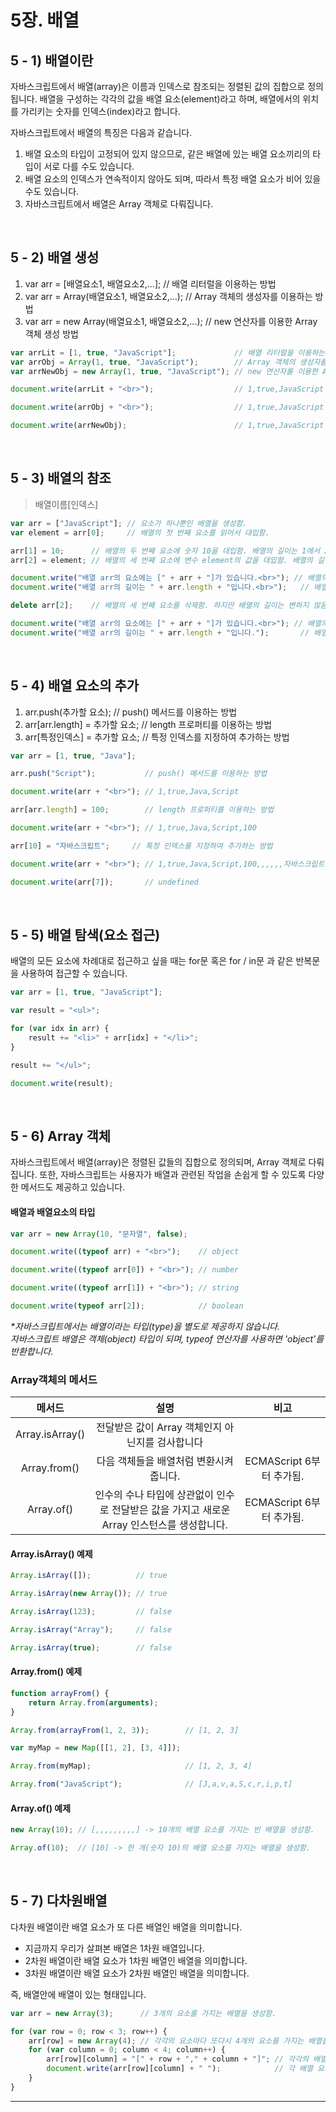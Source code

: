 # 5장. 배열

## 5 - 1) 배열이란

자바스크립트에서 배열(array)은 이름과 인덱스로 참조되는 정렬된 값의 집합으로 정의됩니다.
배열을 구성하는 각각의 값을 배열 요소(element)라고 하며, 배열에서의 위치를 가리키는 숫자를 인덱스(index)라고 합니다.

자바스크립트에서 배열의 특징은 다음과 같습니다.

1. 배열 요소의 타입이 고정되어 있지 않으므로, 같은 배열에 있는 배열 요소끼리의 타입이 서로 다를 수도 있습니다.
2. 배열 요소의 인덱스가 연속적이지 않아도 되며, 따라서 특정 배열 요소가 비어 있을 수도 있습니다.
3. 자바스크립트에서 배열은 Array 객체로 다뤄집니다.

<br/>

## 5 - 2) 배열 생성

1. var arr = [배열요소1, 배열요소2,...];          // 배열 리터럴을 이용하는 방법
2. var arr = Array(배열요소1, 배열요소2,...);     // Array 객체의 생성자를 이용하는 방법
3. var arr = new Array(배열요소1, 배열요소2,...); // new 연산자를 이용한 Array 객체 생성 방법

```JAVASCRIPT
var arrLit = [1, true, "JavaScript"];             // 배열 리터럴을 이용하는 방법
var arrObj = Array(1, true, "JavaScript");        // Array 객체의 생성자를 이용하는 방법
var arrNewObj = new Array(1, true, "JavaScript"); // new 연산자를 이용한 Array 객체 생성 방법

document.write(arrLit + "<br>");                  // 1,true,JavaScript

document.write(arrObj + "<br>");                  // 1,true,JavaScript 

document.write(arrNewObj);                        // 1,true,JavaScript
```

<br/>

## 5 - 3) 배열의 참조

>배열이름[인덱스]

```JAVASCRIPT
var arr = ["JavaScript"]; // 요소가 하나뿐인 배열을 생성함.
var element = arr[0];     // 배열의 첫 번째 요소를 읽어서 대입함.

arr[1] = 10;      // 배열의 두 번째 요소에 숫자 10을 대입함. 배열의 길이는 1에서 2로 늘어남.
arr[2] = element; // 배열의 세 번째 요소에 변수 element의 값을 대입함. 배열의 길이는 2에서 3으로 늘어남.

document.write("배열 arr의 요소에는 [" + arr + "]가 있습니다.<br>"); // 배열의 요소를 모두 출력함.
document.write("배열 arr의 길이는 " + arr.length + "입니다.<br>");   // 배열의 길이를 출력함.

delete arr[2];    // 배열의 세 번째 요소를 삭제함. 하지만 배열의 길이는 변하지 않음.

document.write("배열 arr의 요소에는 [" + arr + "]가 있습니다.<br>"); // 배열의 요소를 모두 출력함.
document.write("배열 arr의 길이는 " + arr.length + "입니다.");       // 배열의 길이를 출력함.
```

<br/>

## 5 - 4) 배열 요소의 추가

1. arr.push(추가할 요소);         // push() 메서드를 이용하는 방법
2. arr[arr.length] = 추가할 요소; // length 프로퍼티를 이용하는 방법
3. arr[특정인덱스] = 추가할 요소; // 특정 인덱스를 지정하여 추가하는 방법

```JAVASCRIPT
var arr = [1, true, "Java"];

arr.push("Script");           // push() 메서드를 이용하는 방법

document.write(arr + "<br>"); // 1,true,Java,Script

arr[arr.length] = 100;        // length 프로퍼티를 이용하는 방법

document.write(arr + "<br>"); // 1,true,Java,Script,100

arr[10] = "자바스크립트";     // 특정 인덱스를 지정하여 추가하는 방법

document.write(arr + "<br>"); // 1,true,Java,Script,100,,,,,,자바스크립트

document.write(arr[7]);       // undefined
```

<br/>

## 5 - 5) 배열 탐색(요소 접근)

배열의 모든 요소에 차례대로 접근하고 싶을 때는 for문 혹은 for / in문 과 같은 반복문을 사용하여 접근할 수 있습니다.

```JAVASCRIPT
var arr = [1, true, "JavaScript"];

var result = "<ul>";

for (var idx in arr) {
    result += "<li>" + arr[idx] + "</li>";
}

result += "</ul>";

document.write(result);
```

<br/>

## 5 - 6) Array 객체

자바스크립트에서 배열(array)은 정렬된 값들의 집합으로 정의되며, Array 객체로 다뤄집니다.
또한, 자바스크립트는 사용자가 배열과 관련된 작업을 손쉽게 할 수 있도록 다양한 메서드도 제공하고 있습니다.

#### 배열과 배열요소의 타입
```JAVASCRIPT
var arr = new Array(10, "문자열", false);

document.write((typeof arr) + "<br>");    // object

document.write((typeof arr[0]) + "<br>"); // number

document.write((typeof arr[1]) + "<br>"); // string

document.write(typeof arr[2]);            // boolean
```

_*자바스크립트에서는 배열이라는 타입(type)을 별도로 제공하지 않습니다.<br/> 자바스크립트 배열은 객체(object) 타입이 되며, typeof 연산자를 사용하면 'object'를 반환합니다._

### Array객체의 메서드

| 메서드 | 설명 | 비고 |
|:---:|:---:|:---:|
| Array.isArray() | 전달받은 값이 Array 객체인지 아닌지를 검사합니다 |
| Array.from() | 다음 객체들을 배열처럼 변환시켜 줍니다. | ECMAScript 6부터 추가됨. |
| Array.of() | 인수의 수나 타입에 상관없이 인수로 전달받은 값을 가지고 새로운 Array 인스턴스를 생성합니다.| ECMAScript 6부터 추가됨.|

#### Array.isArray() 예제
```JAVASCRIPT
Array.isArray([]);          // true

Array.isArray(new Array()); // true

Array.isArray(123);         // false

Array.isArray("Array");     // false

Array.isArray(true);        // false
```

#### Array.from() 예제
```JAVASCRIPT
function arrayFrom() {
    return Array.from(arguments);
}

Array.from(arrayFrom(1, 2, 3));        // [1, 2, 3]

var myMap = new Map([[1, 2], [3, 4]]);

Array.from(myMap);                     // [1, 2, 3, 4]

Array.from("JavaScript");              // [J,a,v,a,S,c,r,i,p,t]
```

#### Array.of() 예제
```JAVASCRIPT
new Array(10); // [,,,,,,,,,] -> 10개의 배열 요소를 가지는 빈 배열을 생성함.

Array.of(10);  // [10] -> 한 개(숫자 10)의 배열 요소를 가지는 배열을 생성함.
```

<br/>

## 5 - 7) 다차원배열

다차원 배열이란 배열 요소가 또 다른 배열인 배열을 의미합니다.

- 지금까지 우리가 살펴본 배열은 1차원 배열입니다.
- 2차원 배열이란 배열 요소가 1차원 배열인 배열을 의미합니다. 
- 3차원 배열이란 배열 요소가 2차원 배열인 배열을 의미합니다.

즉, 배열안에 배열이 있는 형태입니다.

```JAVASCRIPT
var arr = new Array(3);      // 3개의 요소를 가지는 배열을 생성함.

for (var row = 0; row < 3; row++) {
    arr[row] = new Array(4); // 각각의 요소마다 또다시 4개의 요소를 가지는 배열을 생성함.
    for (var column = 0; column < 4; column++) {
        arr[row][column] = "[" + row + "," + column + "]"; // 각각의 배열 요소를 생성함.
        document.write(arr[row][column] + " ");            // 각 배열 요소에 접근함.
    }
}
```

***

